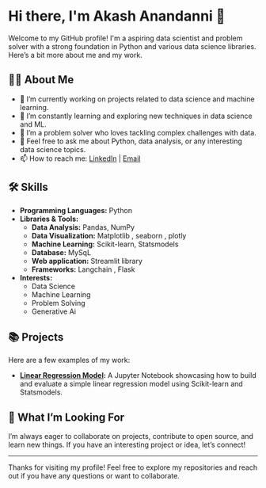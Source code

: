 # Hi there, I'm Akash Anandanni 👋

Welcome to my GitHub profile! I'm a aspiring data scientist and problem solver with a strong foundation in Python and various data science libraries. Here’s a bit more about me and my work.

## 👨‍💻 About Me

- 🔭 I’m currently working on projects related to data science and machine learning.
- 🌱 I’m constantly learning and exploring new techniques in data science and ML.
- 🤔 I’m a problem solver who loves tackling complex challenges with data.
- 💬 Feel free to ask me about Python, data analysis, or any interesting data science topics.
- 📫 How to reach me: [LinkedIn](https://www.linkedin.com/in/akashanandani) | [Email](mailto:akashanandani.56@gmail.com)

## 🛠️ Skills

- **Programming Languages:** Python
- **Libraries & Tools:** 
  - **Data Analysis:** Pandas, NumPy
  - **Data Visualization:** Matplotlib , seaborn , plotly
  - **Machine Learning:** Scikit-learn, Statsmodels
  - **Database:** MySqL
  - **Web application:** Streamlit library
  - **Frameworks:** Langchain , Flask  
- **Interests:**
  - Data Science
  - Machine Learning
  - Problem Solving
  - Generative Ai
    

## 📚 Projects

Here are a few examples of my work:

- **[Linear Regression Model](https://github.com/kashh56/Simple_liner_regression):** A Jupyter Notebook showcasing how to build and evaluate a simple linear regression model using Scikit-learn and Statsmodels.


## 🌟 What I’m Looking For

I’m always eager to collaborate on projects, contribute to open source, and learn new things. If you have an interesting project or idea, let’s connect!


---

Thanks for visiting my profile! Feel free to explore my repositories and reach out if you have any questions or want to collaborate.

